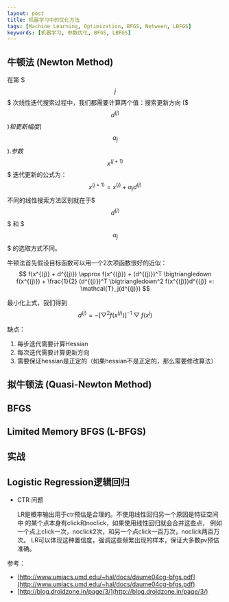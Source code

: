 ```yaml
---
layout: post
title: 机器学习中的优化方法
tags: [Machine Learning, Optimization, BFGS, Netween, LBFGS]
keywords: [机器学习, 参数优化, BFGS, LBFGS]
---
```


牛顿法 (Newton Method)
-----------------------

在第 $$$j$$$ 次线性迭代搜索过程中，我们都需要计算两个值：搜索更新方向
($$$ d^{(j)} $$$)和更新幅度 ($$$ \alpha_j $$$). 参数$$$ x^{(j+1)} $$$
迭代更新的公式为：
$$
x^{(j+1)} = x^{(j)} + \alpha_j d^{(j)}
$$
不同的线性搜索方法区别就在于$$$ d^{(j)} $$$ 和 $$$ \alpha_j $$$ 的选取方式不同。

牛顿法首先假设目标函数可以用一个2次项函数很好的近似：
$$
f(x^{(j)} + d^{(j)}) \approx f(x^{(j)}) + (d^{(j)})^T \bigtriangledown f(x^{(j)}) + \frac{1}{2} (d^{(j)})^T \bigtriangledown^2 f(x^{(j)})d^{(j)} =: \mathcal{T}_j(d^{(j)})
$$

最小化上式，我们得到
$$
d^{(j)} = -[ \bigtriangledown^2 f(x^{(j)}) ]^{-1} \bigtriangledown f(x^{j})
$$

缺点：

1. 每步迭代需要计算Hessian
2. 每次迭代需要计算更新方向
3. 需要保证hessian是正定的（如果hessian不是正定的，那么需要修改算法）

拟牛顿法 (Quasi-Newton Method)
--------------------------------

BFGS
-----


Limited Memory BFGS (L-BFGS)
---------------------------


实战
---

Logistic Regression逻辑回归
--------------------------

+ CTR 问题
  
  LR是概率输出用于ctr预估是合理的。不使用线性回归另一个原因是特征空间中
的某个点本身有click和noclick，如果使用线性回归就会合并这些点，
例如一个点上click一次，noclick2次，和另一个点click一百万次，noclick两百万次。
LR可以体现这种置信度，强调这些频繁出现的样本，保证大多数pv预估准确。



参考：
+ [http://www.umiacs.umd.edu/~hal/docs/daume04cg-bfgs.pdf](http://www.umiacs.umd.edu/~hal/docs/daume04cg-bfgs.pdf)
+ [http://blog.droidzone.in/page/3/](http://blog.droidzone.in/page/3/)